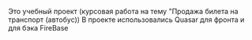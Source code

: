 Это учебный проект (курсовая работа на тему "Продажа билета на транспорт (автобус))
В проекте использовались Quasar для фронта и для бэка FireBase
